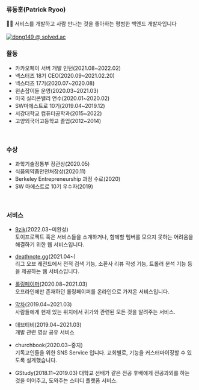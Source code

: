 ### 류동훈(Patrick Ryoo)
🙋‍♂️ 서비스를 개발하고 사람 만나는 것을 좋아하는 평범한 백엔드 개발자입니다
<br/><br/>
[![dong149 @ solved.ac](http://mazassumnida.wtf/api/v2/generate_badge?boj=dong149)](https://solved.ac/profile/dong149)
<br/>
### 활동
- 카카오페이 서버 개발 인턴(2021.08~2022.02)
- 넥스터즈 18기 CEO(2020.09~2021.02.20) 
- 넥스터즈 17기(2020.07~2020.08) 
- 왼손잡이들 운영(2020.03~2021.03) 
- 미국 실리콘밸리 연수(2020.01~2020.02) 
- SW마에스트로 10기(2019.04~2019.12) 
- 서강대학교 컴퓨터공학과(2015~2022)
- 고양외국어고등학교 졸업(2012~2014)
<br/>

### 수상
- 과학기술정통부 장관상(2020.05)
- 식품의약품안전처장상(2020.11)
- Berkeley Entrepreneurship 과정 수료(2020)
- SW 마에스트로 10기 우수자(2019)

<br/>

### 서비스
- [9zik](https://9zik.site)(2022.03~미완성) <br/>
토이프로젝트 혹은 서비스들을 소개하거나, 함께할 멤버를 모으지 못하는 어려움을 해결하기 위한 웹 서비스입니다.

- [deathnote.gg](https://deathnote.gg)(2021.04~) <br/>
리그 오브 레전드에서 전적 검색 기능, 소환사 리뷰 작성 기능, 트롤러 분석 기능 등을 제공하는 웹 서비스입니다.

- [롤링페이퍼](https://rollingpaper.website)(2020.08~2021.03)<br/>
오프라인에만 존재하던 롤링페이퍼를 온라인으로 가져온 서비스입니다.

- [막차](https://makkcha.com)(2019.04~2021.03)<br/>
사람들에게 현재 있는 위치에서 귀가와 관련된 모든 것을 알려주는 서비스.

- 데브티비(2019.04~2021.03)<br/>
개발 관련 영상 공유 서비스

- churchbook(2020.03~중지) <br/>
기독교인들을 위한 SNS Service 입니다. 교회별로, 기능을 커스터마이징할 수 있도록 설계했습니다.

- GStudy(2018.11~2019.03)
대학교 선배가 같은 전공 후배에게 전공과외를 하는 것을 이어주고, 도와주는 스터디 플랫폼 서비스.
